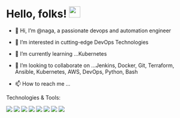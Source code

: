 # Hello, folks! <img src="https://raw.githubusercontent.com/MartinHeinz/MartinHeinz/master/wave.gif" width="30px">

- 👋 Hi, I’m @naga, a passionate devops and automation engineer

- 👀 I’m interested in cutting-edge DevOps Technologies
- 🌱 I’m currently learning ...Kubernetes
- 💞️ I’m looking to collaborate on ...Jenkins, Docker, Git, Terraform, Ansible, Kubernetes, AWS, DevOps, Python, Bash
- 📫 How to reach me ...

Technologies & Tools:

![](https://img.shields.io/badge/OS-Linux-informational?style=flat&logo=<LOGO_NAME>&logoColor=white&color=2bbc8a)
![](https://img.shields.io/badge/Editor-Atom/VisualStudio-informational?style=flat&logo=<LOGO_NAME>&logoColor=white&color=2bbc8a)
![](https://img.shields.io/badge/Shell-Bash-informational?style=flat&logo=<LOGO_NAME>&logoColor=white&color=2bbc8a)
![](https://img.shields.io/badge/Tools-Docker-informational?style=flat&logo=<LOGO_NAME>&logoColor=white&color=2bbc8a)
![](https://img.shields.io/badge/Tools-Jenkins-informational?style=flat&logo=<LOGO_NAME>&logoColor=white&color=2bbc8a)
![](https://img.shields.io/badge/Tools-Ansible-informational?style=flat&logo=<LOGO_NAME>&logoColor=white&color=2bbc8a)
![](https://img.shields.io/badge/Tools-Terraform-informational?style=flat&logo=<LOGO_NAME>&logoColor=white&color=2bbc8a)
![](https://img.shields.io/badge/Cloud-AWS-informational?style=flat&logo=<LOGO_NAME>&logoColor=white&color=2bbc8a)
<!---
srinivas325/srinivas325 is a ✨ special ✨ repository because its `README.md` (this file) appears on your GitHub profile.
You can click the Preview link to take a look at your changes.
--->
